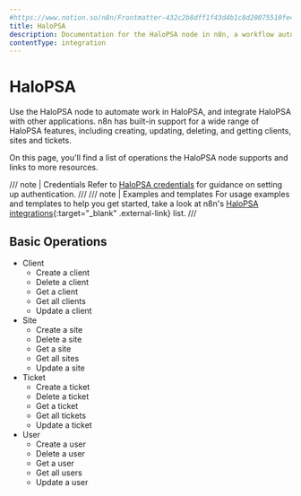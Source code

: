 ```yaml
---
#https://www.notion.so/n8n/Frontmatter-432c2b8dff1f43d4b1c8d20075510fe4
title: HaloPSA
description: Documentation for the HaloPSA node in n8n, a workflow automation platform. Includes details of operations and configuration, and links to examples and credentials information.
contentType: integration
---
```


# HaloPSA

Use the HaloPSA node to automate work in HaloPSA, and integrate HaloPSA with other applications. n8n has built-in support for a wide range of HaloPSA features, including creating, updating, deleting, and getting clients, sites and tickets. 

On this page, you'll find a list of operations the HaloPSA node supports and links to more resources.

/// note | Credentials
Refer to [HaloPSA credentials](/integrations/builtin/credentials/halopsa/) for guidance on setting up authentication. 
///
/// note | Examples and templates
For usage examples and templates to help you get started, take a look at n8n's [HaloPSA integrations](https://n8n.io/integrations/halopsa/){:target="_blank" .external-link} list.
///

## Basic Operations

* Client
    * Create a client
    * Delete a client
    * Get a client
    * Get all clients
    * Update a client
* Site
    * Create a site
    * Delete a site
    * Get a site
    * Get all sites
    * Update a site
* Ticket
    * Create a ticket
    * Delete a ticket
    * Get a ticket
    * Get all tickets
    * Update a ticket
* User
    * Create a user
    * Delete a user
    * Get a user
    * Get all users
    * Update a user


